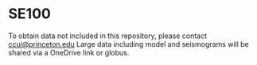 # SE100

To obtain data not included in this repository, please contact ccui@princeton.edu
Large data including model and seismograms will be shared via a OneDrive link or globus.
